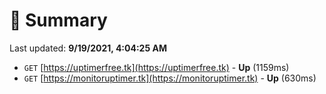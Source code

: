 # 📖 Summary
Last updated: **9/19/2021, 4:04:25 AM**

- `GET` [https://uptimerfree.tk](https://uptimerfree.tk) - **Up** (1159ms)
- `GET` [https://monitoruptimer.tk](https://monitoruptimer.tk) - **Up** (630ms)
